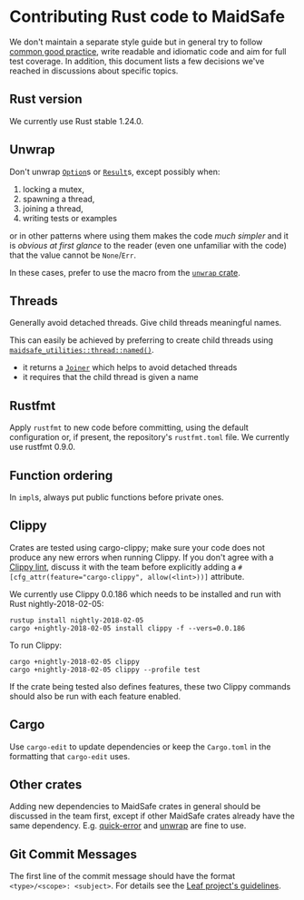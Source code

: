 # Contributing Rust code to MaidSafe

We don't maintain a separate style guide but in general try to follow [common good practice](https://aturon.github.io/), write readable and idiomatic code and aim for full test coverage. In addition, this document lists a few decisions we've reached in discussions about specific topics.

## Rust version

We currently use Rust stable 1.24.0.

## Unwrap

Don't unwrap [`Option`](https://doc.rust-lang.org/std/option/enum.Option.html)s or [`Result`](https://doc.rust-lang.org/std/result/enum.Result.html)s, except possibly when:

1. locking a mutex,
2. spawning a thread,
3. joining a thread,
4. writing tests or examples

or in other patterns where using them makes the code _much simpler_ and it is _obvious at first glance_ to the reader (even one unfamiliar with the code) that the value cannot be `None`/`Err`.

In these cases, prefer to use the macro from the [`unwrap` crate](https://crates.io/crates/unwrap).

## Threads

Generally avoid detached threads. Give child threads meaningful names.

This can easily be achieved by preferring to create child threads using [`maidsafe_utilities::thread::named()`](http://docs.maidsafe.net/maidsafe_utilities/master/maidsafe_utilities/thread/fn.named.html).

* it returns a [`Joiner`](http://docs.maidsafe.net/maidsafe_utilities/master/maidsafe_utilities/thread/struct.Joiner.html) which helps to avoid detached threads
* it requires that the child thread is given a name

## Rustfmt

Apply `rustfmt` to new code before committing, using the default configuration or, if present, the repository's `rustfmt.toml` file. We currently use rustfmt 0.9.0.

## Function ordering

In `impl`s, always put public functions before private ones.

## Clippy

Crates are tested using cargo-clippy; make sure your code does not produce any new errors when running Clippy. If you don't agree with a [Clippy lint](https://github.com/Manishearth/rust-clippy#lints), discuss it with the team before explicitly adding a `#[cfg_attr(feature="cargo-clippy", allow(<lint>))]` attribute.

We currently use Clippy 0.0.186 which needs to be installed and run with Rust nightly-2018-02-05:
```
rustup install nightly-2018-02-05
cargo +nightly-2018-02-05 install clippy -f --vers=0.0.186
```

To run Clippy:
```
cargo +nightly-2018-02-05 clippy
cargo +nightly-2018-02-05 clippy --profile test
```
If the crate being tested also defines features, these two Clippy commands should also be run with each feature enabled.

## Cargo

Use `cargo-edit` to update dependencies or keep the `Cargo.toml` in the formatting that `cargo-edit` uses.

## Other crates

Adding new dependencies to MaidSafe crates in general should be discussed in the team first, except if other MaidSafe crates already have the same dependency. E.g. [quick-error](https://crates.io/crates/quick-error) and [unwrap](https://crates.io/crates/unwrap) are fine to use.

## Git Commit Messages

The first line of the commit message should have the format `<type>/<scope>: <subject>`. For details see the [Leaf project's guidelines](https://github.com/autumnai/leaf/blob/master/CONTRIBUTING.md#git-commit-guidelines).
